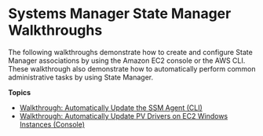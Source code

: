 # Systems Manager State Manager Walkthroughs<a name="sysman-state-walk"></a>

The following walkthroughs demonstrate how to create and configure State Manager associations by using the Amazon EC2 console or the AWS CLI\. These walkthrough also demonstrate how to automatically perform common administrative tasks by using State Manager\.

**Topics**
+ [Walkthrough: Automatically Update the SSM Agent \(CLI\)](sysman-state-cli.md)
+ [Walkthrough: Automatically Update PV Drivers on EC2 Windows Instances \(Console\)](sysman-state-pvdriver.md)